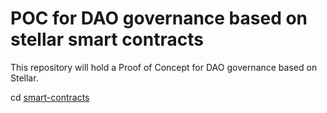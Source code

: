 # POC for DAO governance based on stellar smart contracts

This repository will hold a Proof of Concept for DAO governance based on Stellar.



cd [smart-contracts](smart-contracts/)
